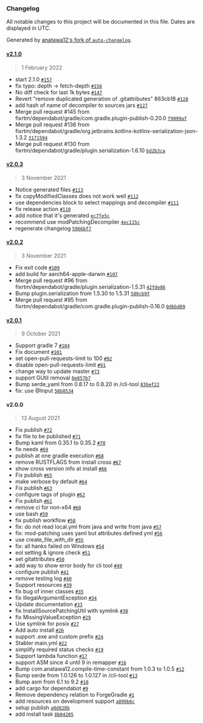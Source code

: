 ### Changelog

All notable changes to this project will be documented in this file. Dates are displayed in UTC.

Generated by [anatawa12's fork of `auto-changelog`](https://github.com/anatawa12/auto-changelog).

#### [v2.1.0](https://github.com/fixrtm/mod-patching/compare/v2.0.3...v2.1.0)

> 1 February 2022

- start 2.1.0 [`#157`](https://github.com/fixrtm/mod-patching/pull/157)
- fix typo: depth -&gt; fetch-depth [`#156`](https://github.com/fixrtm/mod-patching/pull/156)
- No diff check for last 1k bytes [`#147`](https://github.com/fixrtm/mod-patching/pull/147)
- Revert "remove duplicated generation of .gitattributes" 863cb18 [`#128`](https://github.com/fixrtm/mod-patching/pull/128)
- add hash of name of decompiler to sources jars [`#127`](https://github.com/fixrtm/mod-patching/pull/127)
- Merge pull request #145 from fixrtm/dependabot/gradle/com.gradle.plugin-publish-0.20.0 [`f9099af`](https://github.com/fixrtm/mod-patching/commit/f9099afc59680db9ee4e2bda21c25c65c9110fcb)
- Merge pull request #136 from fixrtm/dependabot/gradle/org.jetbrains.kotlinx-kotlinx-serialization-json-1.3.2 [`3171594`](https://github.com/fixrtm/mod-patching/commit/317159418969cdb7f6fd9d76b87698069229a535)
- Merge pull request #130 from fixrtm/dependabot/gradle/plugin.serialization-1.6.10 [`6d2b3ca`](https://github.com/fixrtm/mod-patching/commit/6d2b3cade70cd74870ec958be571a00f1c0f63e2)

#### [v2.0.3](https://github.com/fixrtm/mod-patching/compare/v2.0.2...v2.0.3)

> 3 November 2021

- Notice generated files [`#113`](https://github.com/fixrtm/mod-patching/pull/113)
- fix copyModifiedClasses does not work well [`#112`](https://github.com/fixrtm/mod-patching/pull/112)
- use dependencies block to select mappings and decompiler [`#111`](https://github.com/fixrtm/mod-patching/pull/111)
- fix release action [`#110`](https://github.com/fixrtm/mod-patching/pull/110)
- add notice that it's generated [`ec7fe5c`](https://github.com/fixrtm/mod-patching/commit/ec7fe5c9f74ff236c14320905fb7cf2851e43940)
- recommend use modPatchingDecompiler [`4ec115c`](https://github.com/fixrtm/mod-patching/commit/4ec115c813b33309ee261a710f784673c9781eaf)
- regenerate changelog [`5966bf7`](https://github.com/fixrtm/mod-patching/commit/5966bf715b8f960ce0ef53fe1688f0790b0a3b32)

#### [v2.0.2](https://github.com/fixrtm/mod-patching/compare/v2.0.1...v2.0.2)

> 3 November 2021

- Fix exit code [`#109`](https://github.com/fixrtm/mod-patching/pull/109)
- add build for aarch64-apple-darwin [`#107`](https://github.com/fixrtm/mod-patching/pull/107)
- Merge pull request #96 from fixrtm/dependabot/gradle/plugin.serialization-1.5.31 [`42fde86`](https://github.com/fixrtm/mod-patching/commit/42fde86a5ca83afa988c27ec85993f83527e6d16)
- Bump plugin.serialization from 1.5.30 to 1.5.31 [`580cb9f`](https://github.com/fixrtm/mod-patching/commit/580cb9f182324580e5ddb07bce4f689b49490026)
- Merge pull request #95 from fixrtm/dependabot/gradle/com.gradle.plugin-publish-0.16.0 [`0dbbd89`](https://github.com/fixrtm/mod-patching/commit/0dbbd8979c5fed5d41e03c8b10dfc72c86936f42)

#### [v2.0.1](https://github.com/fixrtm/mod-patching/compare/v2.0.0...v2.0.1)

> 9 October 2021

- Support gradle 7 [`#104`](https://github.com/fixrtm/mod-patching/pull/104)
- Fix document [`#101`](https://github.com/fixrtm/mod-patching/pull/101)
- set open-pull-requests-limit to 100 [`#92`](https://github.com/fixrtm/mod-patching/pull/92)
- disable open-pull-requests-limit [`#91`](https://github.com/fixrtm/mod-patching/pull/91)
- change way to update master [`#73`](https://github.com/fixrtm/mod-patching/pull/73)
- support GUtil removal [`0e857b7`](https://github.com/fixrtm/mod-patching/commit/0e857b7efb4463b447b774d0bc39d87c137f2426)
- Bump serde_yaml from 0.8.17 to 0.8.20 in /cli-tool [`83bef22`](https://github.com/fixrtm/mod-patching/commit/83bef22ff3c89ae0160a3471d5af06156d6e7ab6)
- fix: use @Input [`58b8534`](https://github.com/fixrtm/mod-patching/commit/58b853428d42d75496f0cc41e5ff67dca8937f4f)

#### v2.0.0

> 13 August 2021

- Fix publish [`#72`](https://github.com/fixrtm/mod-patching/pull/72)
- fix file to be published [`#71`](https://github.com/fixrtm/mod-patching/pull/71)
- Bump kaml from 0.35.1 to 0.35.2 [`#70`](https://github.com/fixrtm/mod-patching/pull/70)
- fix needs [`#69`](https://github.com/fixrtm/mod-patching/pull/69)
- publish at one gradle execution [`#68`](https://github.com/fixrtm/mod-patching/pull/68)
- remove RUSTFLAGS from install cross [`#67`](https://github.com/fixrtm/mod-patching/pull/67)
- show cross version info at install [`#66`](https://github.com/fixrtm/mod-patching/pull/66)
- Fix publish [`#65`](https://github.com/fixrtm/mod-patching/pull/65)
- make verbose by default [`#64`](https://github.com/fixrtm/mod-patching/pull/64)
- Fix publish [`#63`](https://github.com/fixrtm/mod-patching/pull/63)
- configure tags of plugin [`#62`](https://github.com/fixrtm/mod-patching/pull/62)
- Fix publish [`#61`](https://github.com/fixrtm/mod-patching/pull/61)
- remove ci for non-x64 [`#60`](https://github.com/fixrtm/mod-patching/pull/60)
- use bash [`#59`](https://github.com/fixrtm/mod-patching/pull/59)
- fix publish workflow [`#58`](https://github.com/fixrtm/mod-patching/pull/58)
- fix: do not read local.yml from java and write from java [`#57`](https://github.com/fixrtm/mod-patching/pull/57)
- fix: mod-patching uses yaml but attributes defined yml [`#56`](https://github.com/fixrtm/mod-patching/pull/56)
- use create_file_with_dir [`#55`](https://github.com/fixrtm/mod-patching/pull/55)
- fix: all hanks failed on Windows [`#54`](https://github.com/fixrtm/mod-patching/pull/54)
- eol setting & ignore check [`#51`](https://github.com/fixrtm/mod-patching/pull/51)
- set gitattributes [`#50`](https://github.com/fixrtm/mod-patching/pull/50)
- add way to show error body for cli tool [`#49`](https://github.com/fixrtm/mod-patching/pull/49)
- configure publish [`#41`](https://github.com/fixrtm/mod-patching/pull/41)
- remove testing log [`#40`](https://github.com/fixrtm/mod-patching/pull/40)
- Support resources [`#39`](https://github.com/fixrtm/mod-patching/pull/39)
- fix bug of inner classes [`#35`](https://github.com/fixrtm/mod-patching/pull/35)
- fix IllegalArgumentException [`#34`](https://github.com/fixrtm/mod-patching/pull/34)
- Update documentation [`#33`](https://github.com/fixrtm/mod-patching/pull/33)
- fix InstallSourcePatchingUtil with symlink [`#30`](https://github.com/fixrtm/mod-patching/pull/30)
- fix MissingValueException [`#29`](https://github.com/fixrtm/mod-patching/pull/29)
- Use symlink for posix [`#27`](https://github.com/fixrtm/mod-patching/pull/27)
- Add auto install [`#26`](https://github.com/fixrtm/mod-patching/pull/26)
- support .exe and custom prefix [`#24`](https://github.com/fixrtm/mod-patching/pull/24)
- Stabler main.yml [`#22`](https://github.com/fixrtm/mod-patching/pull/22)
- simplify required status checks [`#19`](https://github.com/fixrtm/mod-patching/pull/19)
- Support lambda function [`#17`](https://github.com/fixrtm/mod-patching/pull/17)
- support ASM since 4 until 9 in remapper [`#16`](https://github.com/fixrtm/mod-patching/pull/16)
- Bump com.anatawa12.compile-time-constant from 1.0.3 to 1.0.5 [`#12`](https://github.com/fixrtm/mod-patching/pull/12)
- Bump serde from 1.0.126 to 1.0.127 in /cli-tool [`#13`](https://github.com/fixrtm/mod-patching/pull/13)
- Bump asm from 6.1 to 9.2 [`#10`](https://github.com/fixrtm/mod-patching/pull/10)
- add cargo for dependabot [`#9`](https://github.com/fixrtm/mod-patching/pull/9)
- Remove dependency relation to ForgeGradle [`#1`](https://github.com/fixrtm/mod-patching/pull/1)
- add resources on development support [`a099b6c`](https://github.com/fixrtm/mod-patching/commit/a099b6c76faa1e12a3680b6ef73c9c8fee1957ab)
- setup publish [`a0d828b`](https://github.com/fixrtm/mod-patching/commit/a0d828b26b06de8b789d92679839025dad23c08f)
- add install task [`8b04205`](https://github.com/fixrtm/mod-patching/commit/8b042059d9abbc53c39e22bfd042667b612853f4)
